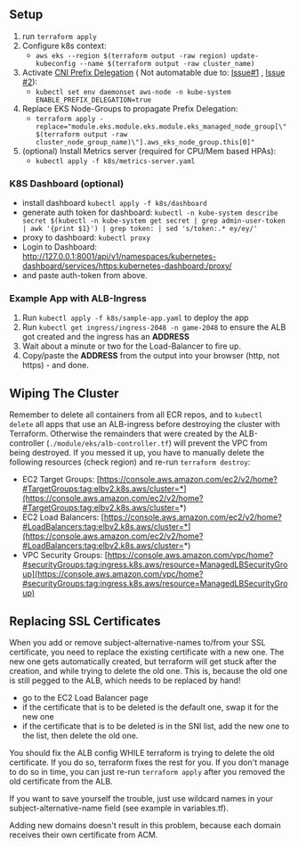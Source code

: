 ## Setup

1. run `terraform apply`
2. Configure k8s context:
    - `aws eks --region $(terraform output -raw region) update-kubeconfig --name $(terraform output -raw cluster_name)`
3. Activate [CNI Prefix Delegation](https://docs.aws.amazon.com/eks/latest/userguide/cni-increase-ip-addresses.html) (
   Not automatable due to: [Issue#1](https://github.com/aws/amazon-vpc-cni-k8s/issues/1571)
   , [Issue #2](https://github.com/aws/containers-roadmap/issues/1333)):
    - `kubectl set env daemonset aws-node -n kube-system ENABLE_PREFIX_DELEGATION=true`
4. Replace EKS Node-Groups to propagate Prefix Delegation:
    - `terraform apply -replace="module.eks.module.eks.module.eks_managed_node_group[\"$(terraform output -raw cluster_node_group_name)\"].aws_eks_node_group.this[0]"`
5. (optional) Install Metrics server (required for CPU/Mem based HPAs):
    - `kubectl apply -f k8s/metrics-server.yaml`

### K8S Dashboard (optional)

- install dashboard `kubectl apply -f k8s/dashboard`
- generate auth token for
  dashboard: `kubectl -n kube-system describe secret $(kubectl -n kube-system get secret | grep admin-user-token | awk '{print $1}') | grep token: | sed 's/token:.* ey/ey/'`
- proxy to dashboard: `kubectl proxy`
- Login to
  Dashboard: http://127.0.0.1:8001/api/v1/namespaces/kubernetes-dashboard/services/https:kubernetes-dashboard:/proxy/
- and paste auth-token from above.

### Example App with ALB-Ingress

1. Run `kubectl apply -f k8s/sample-app.yaml` to deploy the app
2. Run `kubectl get ingress/ingress-2048 -n game-2048` to ensure the ALB got created and the ingress has an **ADDRESS**
3. Wait about a minute or two for the Load-Balancer to fire up.
4. Copy/paste the **ADDRESS** from the output into your browser (http, not https) - and done.

## Wiping The Cluster
Remember to delete all containers from all ECR repos, and to `kubectl delete` all apps that use an ALB-ingress before destroying the cluster with Terraform. Otherwise
the remainders that were created by the ALB-controller (`./module/eks/alb-controller.tf`) will prevent the VPC from
being destroyed. If you messed it up, you have to manually delete the following resources (check region) and
re-run `terraform destroy`:

- EC2 Target
  Groups: [https://console.aws.amazon.com/ec2/v2/home?#TargetGroups:tag:elbv2.k8s.aws/cluster=*](https://console.aws.amazon.com/ec2/v2/home?#TargetGroups:tag:elbv2.k8s.aws/cluster=*)
- EC2 Load
  Balancers: [https://console.aws.amazon.com/ec2/v2/home?#LoadBalancers:tag:elbv2.k8s.aws/cluster=*](https://console.aws.amazon.com/ec2/v2/home?#LoadBalancers:tag:elbv2.k8s.aws/cluster=*)
- VPC Security
  Groups: [https://console.aws.amazon.com/vpc/home?#securityGroups:tag:ingress.k8s.aws/resource=ManagedLBSecurityGroup](https://console.aws.amazon.com/vpc/home?#securityGroups:tag:ingress.k8s.aws/resource=ManagedLBSecurityGroup)

## Replacing SSL Certificates
When you add or remove subject-alternative-names to/from your SSL certificate, you need to replace the existing
certificate with a new one. The new one gets automatically created, but terraform will get stuck after the creation,
and while trying to delete the old one. This is, because the old one is still pegged to the ALB, which needs to be
replaced by hand!

- go to the EC2 Load Balancer page
- if the certificate that is to be deleted is the default one, swap it for the new one
- if the certificate that is to be deleted is in the SNI list, add the new one to the list, then delete the old one.

You should fix the ALB config WHILE terraform is trying to delete the old certificate. If you do so, terraform fixes
the rest for you. If you don't manage to do so in time, you can just re-run `terraform apply` after you removed the old
certificate from the ALB.

If you want to save yourself the trouble, just use wildcard names in your subject-alternative-name field
(see example in variables.tf).

Adding new domains doesn't result in this problem, because each domain receives their own certificate from ACM.
